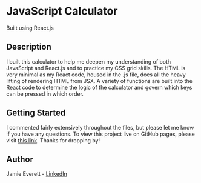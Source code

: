 # JavaScript Calculator
Built using React.js

## Description

I built this calculator to help me deepen my understanding of both JavaScript and React.js and to practice my CSS grid skills. The HTML is very minimal as my React code, housed in the .js file, does all the heavy lifting of rendering HTML from JSX. A variety of functions are built into the React code to determine the logic of the calculator and govern which keys can be pressed in which order.

## Getting Started

I commented fairly extensively throughout the files, but please let me know if you have any questions. To view this project live on GitHub pages, please visit [this link](https://jamie-ev.github.io/JavaScript_Calculator/). Thanks for dropping by!

## Author

Jamie Everett - [LinkedIn](https://www.linkedin.com/in/everettjamie/)
